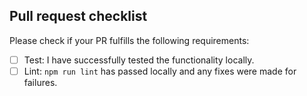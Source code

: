 <!--- 
    *** Title format: ***
    PRAX-000 This is an example.
-->

## Pull request checklist

Please check if your PR fulfills the following requirements:
- [ ] Test: I have successfully tested the functionality locally.
- [ ] Lint: `npm run lint` has passed locally and any fixes were made for failures.
